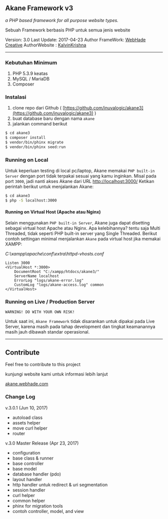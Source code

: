## Akane Framework v3

*a PHP based framework for all purpose website types.*

Sebuah Framework berbasis PHP untuk semua jenis website

Version: 3.0
Last Update: 2017-04-23
Author FrameWork: [WebHade Creative](http://www.webhade.id)
AuthorWebsite : [KalvinKrishna](https://www.linkedin.com/in/calvin-krishna-putra-472331113/)
___

### Kebutuhan Minimum

1. PHP 5.3.9 keatas
2. MySQL / MariaDB
3. Composer

### Instalasi

1. clone repo dari Github ( [https://github.com/inuvalogic/akane3](https://github.com/inuvalogic/akane3) )
2. buat database baru dengan nama `akane`
3. jalankan command berikut

```sh
$ cd akane3
$ composer install
$ vendor/bin/phinx migrate
$ vendor/bin/phinx seed:run
```

### Running on Local

Untuk keperluan testing di local pc/laptop, Akane memakai `PHP built-in Server` dengan port tidak terpakai sesuai yang kamu inginkan. Misal pada port `3000`, jadi nanti akses Akane dari URL [http://localhost:3000/](http://localhost:3000/)
Ketikan perintah berikut untuk menjalankan Akane:

```sh
$ cd akane3
$ php -S localhost:3000
```

#### Running on Virtual Host (Apache atau Nginx)

Selain menggunakan `PHP built-in Server`, Akane juga dapat disetting sebagai virtual host Apache atau Nginx. Apa kelebihannya? tentu saja Multi Threaded, tidak seperti PHP built-in server yang Single Threaded. Berikut contoh settingan minimal menjalankan `Akane` pada virtual host jika memakai XAMPP:

*C:\xampp\apache\conf\extra\httpd-vhosts.conf*
```apacheconf
Listen 3000
<VirtualHost *:3000>
    DocumentRoot "C:/xampp/htdocs/akane3/"
    ServerName localhost
    ErrorLog "logs/akane-error.log"
    CustomLog "logs/akane-access.log" common
</VirtualHost>
```

### Running on Live / Production Server

`WARNING! DO WITH YOUR OWN RISK!`

Untuk saat ini, `Akane Framework` tidak disarankan untuk dipakai pada Live Server, karena masih pada tahap development dan tingkat keamanannya masih jauh dibawah standar operasional.
___

## Contribute

Feel free to contribute to this project

kunjungi website kami untuk informasi lebih lanjut

[akane.webhade.com](http://akane.webhade.com)

### Change Log

v.3.0.1 (Jun 10, 2017)
- autoload class
- assets helper
- move curl helper
- router

v.3.0 Master Release (Apr 23, 2017)
- configuration
- base class & runner
- base controller
- base model
- database handler (pdo)
- layout handler
- http handler untuk redirect & uri segmentation
- session handler
- curl helper
- common helper
- phinx for migration tools
- contoh controller, model, and view
